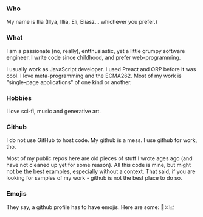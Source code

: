 ### Who
My name is Ilia (Illya, Illia, Eli, Eliasz... whichever you prefer.)

### What
I am a passionate (no, really), entthusiastic, yet a little grumpy software engineer. I write code since childhood, and prefer web-programming.

I usually work as JavaScript developer. I used Preact and ORP before it was cool. I love meta-programming and the ECMA262.
Most of my work is "single-page applications" of one kind or another.

### Hobbies
I love sci-fi, music and generative art.

### Github
I do not use GitHub to host code. My github is a mess. I use github for work, tho.

Most of my public repos here are old pieces of stuff I wrote ages ago (and have not cleaned up yet for some reason).
All this code is mine, but might not be the best examples, especially without a context.
That said, if you are looking for samples of my work - github is not the best place to do so.

### Emojis
They say, a github profile has to have emojis. Here are some: 🐸⚔️📈
